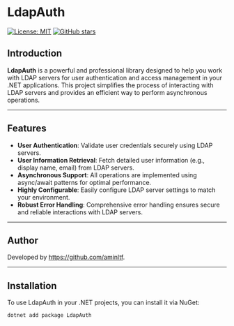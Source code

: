 # LdapAuth

[![License: MIT](https://img.shields.io/badge/License-MIT-yellow.svg)](https://opensource.org/licenses/MIT)
[![GitHub stars](https://img.shields.io/github/stars/aminltf/LdapAuth?style=social)](https://github.com/aminltf/LdapAuth)

## Introduction
**LdapAuth** is a powerful and professional library designed to help you work with LDAP servers for user authentication and access management in your .NET applications. This project simplifies the process of interacting with LDAP servers and provides an efficient way to perform asynchronous operations.

---

## Features
- **User Authentication**: Validate user credentials securely using LDAP servers.
- **User Information Retrieval**: Fetch detailed user information (e.g., display name, email) from LDAP servers.
- **Asynchronous Support**: All operations are implemented using async/await patterns for optimal performance.
- **Highly Configurable**: Easily configure LDAP server settings to match your environment.
- **Robust Error Handling**: Comprehensive error handling ensures secure and reliable interactions with LDAP servers.

---

## Author
Developed by https://github.com/aminltf.

---

## Installation
To use LdapAuth in your .NET projects, you can install it via NuGet:

```bash
dotnet add package LdapAuth
